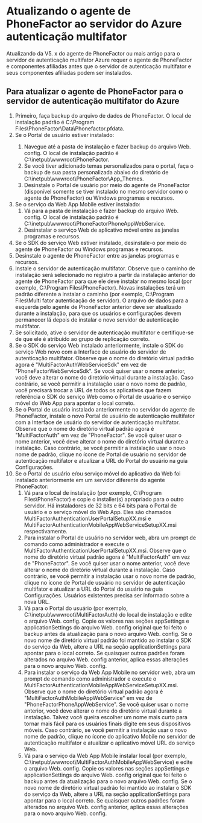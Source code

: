 <properties 
    pageTitle="Atualizando o agente de PhoneFactor ao servidor do Azure autenticação multifator"
    description="Este documento descreve como começar com o servidor de MFA do Azure e como atualizar do agente phonefactor mais antigo."
    services="multi-factor-authentication"
    documentationCenter=""
    authors="kgremban"
    manager="femila"
    editor="curtland"/>

<tags
    ms.service="multi-factor-authentication"
    ms.workload="identity"
    ms.tgt_pltfrm="na"
    ms.devlang="na"
    ms.topic="get-started-article"
    ms.date="08/04/2016"
    ms.author="kgremban"/>

# <a name="upgrading-the-phonefactor-agent-to-azure-multi-factor-authentication-server"></a>Atualizando o agente de PhoneFactor ao servidor do Azure autenticação multifator

Atualizando da V5. x do agente de PhoneFactor ou mais antigo para o servidor de autenticação multifator Azure requer o agente de PhoneFactor e componentes afiliadas antes que o servidor de autenticação multifator e seus componentes afiliadas podem ser instalados.

## <a name="to-upgrade-the-phonefactor-agent-to-azure-multi-factor-authentication-server"></a>Para atualizar o agente de PhoneFactor para o servidor de autenticação multifator do Azure
<ol>
<li>Primeiro, faça backup do arquivo de dados de PhoneFactor. O local de instalação padrão é C:\Program Files\PhoneFactor\Data\Phonefactor.pfdata.


<li>Se o Portal de usuário estiver instalado:</li>
<ol>
<li>Navegue até a pasta de instalação e fazer backup do arquivo Web. config. O local de instalação padrão é C:\inetpub\wwwroot\PhoneFactor.</li>


<li>Se você tiver adicionado temas personalizados para o portal, faça o backup de sua pasta personalizada abaixo do diretório de C:\inetpub\wwwroot\PhoneFactor\App_Themes.</li>


<li>Desinstale o Portal de usuário por meio do agente de PhoneFactor (disponível somente se tiver instalado no mesmo servidor como o agente de PhoneFactor) ou Windows programas e recursos.</li></ol>




<li>Se o serviço da Web App Mobile estiver instalado:
<ol>
<li>Vá para a pasta de instalação e fazer backup do arquivo Web. config. O local de instalação padrão é C:\inetpub\wwwroot\PhoneFactorPhoneAppWebService.</li>
<li>Desinstalar o serviço Web de aplicativo móvel entre as janelas programas e recursos.</li></ol>

<li>Se o SDK do serviço Web estiver instalado, desinstale-o por meio do agente de PhoneFactor ou Windows programas e recursos.

<li>Desinstale o agente de PhoneFactor entre as janelas programas e recursos.

<li>Instale o servidor de autenticação multifator. Observe que o caminho de instalação será selecionado no registro a partir da instalação anterior do agente de PhoneFactor para que ele deve instalar no mesmo local (por exemplo, C:\Program Files\PhoneFactor). Novas instalações terá um padrão diferente a instalar o caminho (por exemplo, C:\Program Files\Multi fator autenticação de servidor). O arquivo de dados para a esquerda pelo agente de PhoneFactor anterior deve ser atualizado durante a instalação, para que os usuários e configurações devem permanecer lá depois de instalar o novo servidor de autenticação multifator.

<li>Se solicitado, ative o servidor de autenticação multifator e certifique-se de que ele é atribuído ao grupo de replicação correto.

<li>Se o SDK do serviço Web instalado anteriormente, instale o SDK do serviço Web novo com a Interface de usuário do servidor de autenticação multifator. Observe que o nome do diretório virtual padrão agora é "MultiFactorAuthWebServiceSdk" em vez de "PhoneFactorWebServiceSdk". Se você quiser usar o nome anterior, você deve alterar o nome do diretório virtual durante a instalação. Caso contrário, se você permitir a instalação usar o novo nome de padrão, você precisará trocar a URL de todos os aplicativos que fazem referência o SDK do serviço Web como o Portal de usuário e o serviço móvel do Web App para apontar o local correto.

<li>Se o Portal de usuário instalado anteriormente no servidor do agente de PhoneFactor, instale o novo Portal de usuário de autenticação multifator com a Interface de usuário do servidor de autenticação multifator. Observe que o nome do diretório virtual padrão agora é "MultiFactorAuth" em vez de "PhoneFactor". Se você quiser usar o nome anterior, você deve alterar o nome do diretório virtual durante a instalação. Caso contrário, se você permitir a instalação usar o novo nome de padrão, clique no ícone de Portal de usuário no servidor de autenticação multifator e atualizar a URL do Portal do usuário na guia Configurações.

<li>Se o Portal de usuário e/ou serviço móvel do aplicativo da Web foi instalado anteriormente em um servidor diferente do agente PhoneFactor:
<ol>
<li>Vá para o local de instalação (por exemplo, C:\Program Files\PhoneFactor) e copie o installer(s) apropriado para o outro servidor. Há instaladores de 32 bits e 64 bits para o Portal de usuário e o serviço móvel do Web App. Eles são chamados MultiFactorAuthenticationUserPortalSetupXX.msi e MultiFactorAuthenticationMobileAppWebServiceSetupXX.msi respectivamente.</li>
<li>Para instalar o Portal de usuário no servidor web, abra um prompt de comando como administrador e execute o MultiFactorAuthenticationUserPortalSetupXX.msi. Observe que o nome do diretório virtual padrão agora é "MultiFactorAuth" em vez de "PhoneFactor". Se você quiser usar o nome anterior, você deve alterar o nome do diretório virtual durante a instalação. Caso contrário, se você permitir a instalação usar o novo nome de padrão, clique no ícone de Portal de usuário no servidor de autenticação multifator e atualizar a URL do Portal do usuário na guia Configurações. Usuários existentes precisa ser informado sobre a nova URL.</li>
<li>Vá para o Portal do usuário (por exemplo, C:\inetpub\wwwroot\MultiFactorAuth) do local de instalação e edite o arquivo Web. config. Copie os valores nas seções appSettings e applicationSettings do arquivo Web. config original que foi feito o backup antes da atualização para o novo arquivo Web. config. Se o novo nome de diretório virtual padrão foi mantido ao instalar o SDK do serviço da Web, altere a URL na seção applicationSettings para apontar para o local correto. Se quaisquer outros padrões foram alterados no arquivo Web. config anterior, aplica essas alterações para o novo arquivo Web. config.</li>
<li>Para instalar o serviço da Web App Mobile no servidor web, abra um prompt de comando como administrador e execute o MultiFactorAuthenticationMobileAppWebServiceSetupXX.msi. Observe que o nome do diretório virtual padrão agora é "MultiFactorAuthMobileAppWebService" em vez de "PhoneFactorPhoneAppWebService". Se você quiser usar o nome anterior, você deve alterar o nome do diretório virtual durante a instalação. Talvez você queira escolher um nome mais curto para tornar mais fácil para os usuários finais digite em seus dispositivos móveis. Caso contrário, se você permitir a instalação usar o novo nome de padrão, clique no ícone do aplicativo Mobile no servidor de autenticação multifator e atualizar o aplicativo móvel URL do serviço Web.</li>
<li>Vá para o serviço da Web App Mobile instalar local (por exemplo, C:\inetpub\wwwroot\MultiFactorAuthMobileAppWebService) e edite o arquivo Web. config. Copie os valores nas seções appSettings e applicationSettings do arquivo Web. config original que foi feito o backup antes da atualização para o novo arquivo Web. config. Se o novo nome de diretório virtual padrão foi mantido ao instalar o SDK do serviço da Web, altere a URL na seção applicationSettings para apontar para o local correto. Se quaisquer outros padrões foram alterados no arquivo Web. config anterior, aplica essas alterações para o novo arquivo Web. config.</li></ol>
